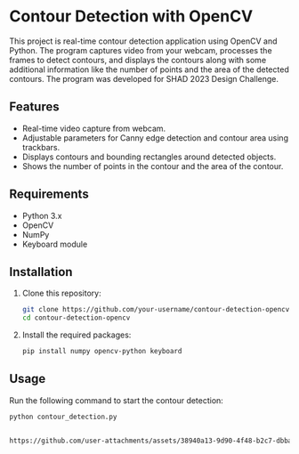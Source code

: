 # Contour Detection with OpenCV

This project is real-time contour detection application using OpenCV and Python. The program captures video from your webcam, processes the frames to detect contours, and displays the contours along with some additional information like the number of points and the area of the detected contours. The program was developed for SHAD 2023 Design Challenge.

## Features

- Real-time video capture from webcam.
- Adjustable parameters for Canny edge detection and contour area using trackbars.
- Displays contours and bounding rectangles around detected objects.
- Shows the number of points in the contour and the area of the contour.

## Requirements

- Python 3.x
- OpenCV
- NumPy
- Keyboard module

## Installation

1. Clone this repository:
    ```bash
    git clone https://github.com/your-username/contour-detection-opencv.git
    cd contour-detection-opencv
    ```

2. Install the required packages:
    ```bash
    pip install numpy opencv-python keyboard
    ```

## Usage

Run the following command to start the contour detection:
```bash
python contour_detection.py


https://github.com/user-attachments/assets/38940a13-9d90-4f48-b2c7-dbbac9bb7856

